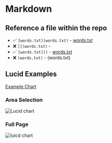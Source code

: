# Markdown

## Reference a file within the repo

- ✅ `[words.txt](words.txt)` - [words.txt](words.txt)
- ❌ `[](words.txt)` - [](words.txt)
- ✅ `[words.txt]()` - [words.txt]()
- ❌ `(words.txt)` - (words.txt)


## Lucid Examples

[Example Chart](https://lucid.app/lucidchart/invitations/accept/inv_2aa0a22d-1f65-4f0a-86e9-ec34d91f2af9)

### Area Selection

![Lucid chart](https://lucid.app/publicSegments/view/f532e0aa-6110-4ebc-ad9c-95da6acbe86f/image.png)


### Full Page
![luicd chart](https://lucid.app/publicSegments/view/d5e65b89-6696-4c9b-b4b5-942e5e3ba767/image.png)
